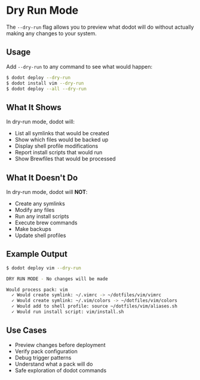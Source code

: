 # Dry Run Mode

The `--dry-run` flag allows you to preview what dodot will do without actually
making any changes to your system.

## Usage

Add `--dry-run` to any command to see what would happen:

```bash
$ dodot deploy --dry-run
$ dodot install vim --dry-run
$ dodot deploy --all --dry-run
```

## What It Shows

In dry-run mode, dodot will:

- List all symlinks that would be created
- Show which files would be backed up
- Display shell profile modifications
- Report install scripts that would run
- Show Brewfiles that would be processed

## What It Doesn't Do

In dry-run mode, dodot will **NOT**:

- Create any symlinks
- Modify any files
- Run any install scripts
- Execute brew commands
- Make backups
- Update shell profiles

## Example Output

```bash
$ dodot deploy vim --dry-run

DRY RUN MODE - No changes will be made

Would process pack: vim
  ✓ Would create symlink: ~/.vimrc -> ~/dotfiles/vim/vimrc
  ✓ Would create symlink: ~/.vim/colors -> ~/dotfiles/vim/colors
  ✓ Would add to shell profile: source ~/dotfiles/vim/aliases.sh
  ✓ Would run install script: vim/install.sh
```

## Use Cases

- Preview changes before deployment
- Verify pack configuration
- Debug trigger patterns
- Understand what a pack will do
- Safe exploration of dodot commands